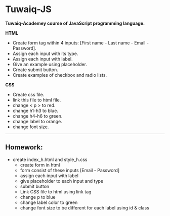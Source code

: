 # Tuwaiq-JS
**Tuwaiq-Academey course of JavaScript programming language.**

**HTML**

- Create form tag within 4 inputs: [First name - Last name - Email - Password].
- Assign each input with its type.
- Assign each input with label.
- Give an example using placeholder.
- Create submit button.
- Create examples of checkbox and radio lists.

**CSS**

- Create css file.
- link this file to html file.
- change < p > to red.
- change h1-h3 to blue.
- change h4-h6 to green.
- change label to orange.
- change font size.
---
## Homework:

- create index_h.html and style_h.css
    - create form in html
    - form consist of these inputs [Email - Password]
    - assign each input with label
    - give placeholder to each input and type 
    - submit button
    - Link CSS file to html using link tag
    - change p to blue
    - change label color to green
    - change font size  to be different for each label using id & class